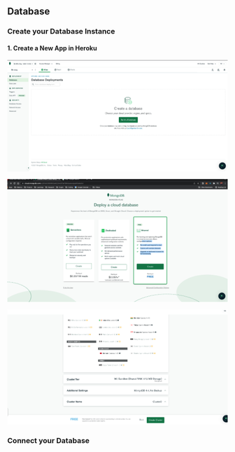 ## Database 


### Create your Database Instance

#### 1. Create a New App in Heroku

![CREATE_DATABASE](images/CREATE_DATABASE.png)


![CHOOSE_DB](images/CHOOSE_DB.png)


![CREATE_CLUSTER](images/CREATE_CLUSTER.png)


### Connect your Database